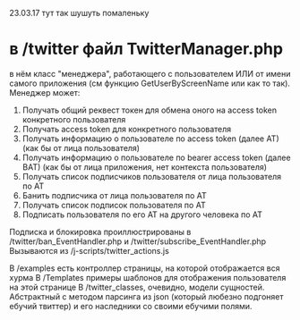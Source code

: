 23.03.17
тут так шушуть помаленьку
# в /twitter файл TwitterManager.php
в нём класс "менеджера", работающего с пользователем ИЛИ от имени самого приложения (см функцию GetUserByScreenName или как то так).
Менеджер может: 
1. Получать общий реквест токен для обмена оного на access token конкретного пользователя
2. Получать access token для конкретного пользователя
3. Получать информацию о пользователе по access token (далее AT) (как бы от лица пользователя)
4. Получать информацию о пользователе по bearer access token (далее BAT) (как бы от лица приложения, нет контекста пользователя)
5. Получать список подписчиков пользователя от лица пользователя по AT
6. Банить подписчика от лица пользователя по AT
7. Получать список подписок пользователя по AT
8. Подписать пользователя по его AT на другого человека по AT

Подписка и блокировка проиллюстрированы в /twitter/ban_EventHandler.php и /twitter/subscribe_EventHandler.php 
Вызываются из /j-scripts/twitter_actions.js

В /examples есть контроллер страницы, на которой отображается вся хурма
В /Templates примеры шаблонов для отображения пользователя на этой странице
В /twitter_classes, очевидно, модели сущностей. Абстрактный с методом парсинга из json (который любезно подгоняет ебучий твиттер) и его наследники со своими ебучими полями.
